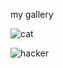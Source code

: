 my gallery

![cat](https://i.ytimg.com/vi/2fb-g_V-UT4/hqdefault.jpg)

![hacker](https://tse1.mm.bing.net/th?id=OIP.vvRicptgj9OCAeIrd7JbjwHaDX&pid=Api&P=0&w=365&h=166)
